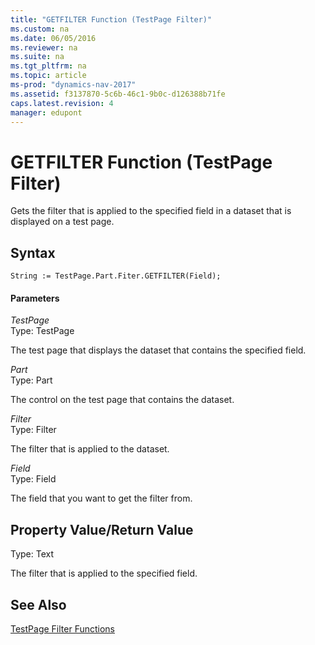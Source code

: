 ```yaml
---
title: "GETFILTER Function (TestPage Filter)"
ms.custom: na
ms.date: 06/05/2016
ms.reviewer: na
ms.suite: na
ms.tgt_pltfrm: na
ms.topic: article
ms-prod: "dynamics-nav-2017"
ms.assetid: f3137870-5c6b-46c1-9b0c-d126388b71fe
caps.latest.revision: 4
manager: edupont
---
```

# GETFILTER Function (TestPage Filter)
Gets the filter that is applied to the specified field in a dataset that is displayed on a test page.  
  
## Syntax  
  
```  
String := TestPage.Part.Fiter.GETFILTER(Field);  
```  
  
#### Parameters  
 *TestPage*  
 Type: TestPage  
  
 The test page that displays the dataset that contains the specified field.  
  
 *Part*  
 Type: Part  
  
 The control on the test page that contains the dataset.  
  
 *Filter*  
 Type: Filter  
  
 The filter that is applied to the dataset.  
  
 *Field*  
 Type: Field  
  
 The field that you want to get the filter from.  
  
## Property Value/Return Value  
 Type: Text  
  
 The filter that is applied to the specified field.  
  
## See Also  
 [TestPage Filter Functions](TestPage-Filter-Functions.md)